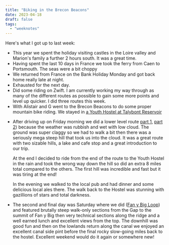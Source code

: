 ```yaml
---
title: "Biking in the Brecon Beacons"
date: 2023-04-18
draft: false
tags:
  - "weeknotes"
---
```


Here's what I got up to last week:

- This year we spent the holiday visiting castles in the Loire valley and Marion's family a further 2 hours south. It was a great time.
- Having spent the last 10 days in France we took the ferry from Caen to Portsmouth. The seas were a bit choppy
- We returned from France on the Bank Holiday Monday and got back home really late at night.
- Exhausted for the next day.
- Did some riding on Zwift. I am currently working my way through as many of the different routes as possible to gain some more points and level up quicker. I did three routes this week.
- With Alistair and G went to the Brecon Beacons to do some proper mountain bike riding. We stayed in [a Youth Hostel at Talybont Reservoir](https://www.yha.org.uk/hostel/yha-brecon-beacons-danywenallt)
- <p>After driving up on Friday morning we did a lower level route <a href="https://www.strava.com/activities/8888745802">part 1</a>, <a href="https://www.strava.com/activities/8889921345">part 2</a>) because the weather was rubbish and wet with low cloud. The ground was super claggy so we had to walk a bit then there was a seriously mega steep hill that took us into the cloud. It was a great route with two sizable hills, a lake and cafe stop and a great introduction to our trip.</p>
    <p>At the end I decided to ride from the end of the route to the Youth Hostel in the rain and took the wrong way down the hill so did an extra 8 miles total compared to the others. The first hill was incredible and fast but it was tiring at the end!</p>
  <p>In the evening we walked to the local pub and had dinner and some delicious local ales there. The walk back to the Hostel was stunning with gazillions of stars and total darkness.</p>
- <p>The second and final day was Saturday where we did (<a href="https://www.strava.com/activities/8896677365">Fan y Big Loop</a>) and featured brutally steep walk-only sections from the Gap to the summit of Fan y Big then very technical sections along the ridge and a well earned lunch and excellent views from the top. The downhill was good fun and then on the lowlands return along the canal we enjoyed an excellent canal side pint before the final rocky slow-going miles back to the hostel. Excellent weekend would do it again or somewhere new!</p>
